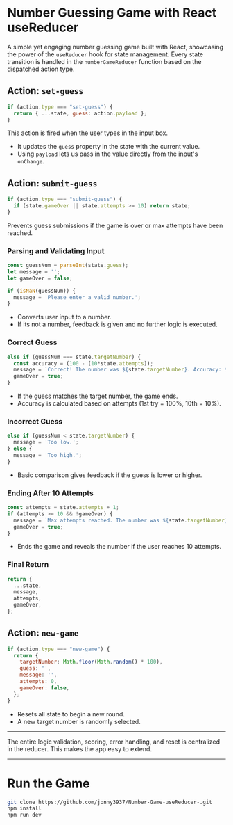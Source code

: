 # Number Guessing Game with React useReducer

A simple yet engaging number guessing game built with React, showcasing the power of the `useReducer` hook for state management. Every state transition is handled in the `numberGameReducer` function based on the dispatched action type.

## Action: `set-guess`

```js
if (action.type === "set-guess") {
  return { ...state, guess: action.payload };
}
```

This action is fired when the user types in the input box.

- It updates the `guess` property in the state with the current value.
- Using `payload` lets us pass in the value directly from the input's `onChange`.

## Action: `submit-guess`

```js
if (action.type === "submit-guess") {
  if (state.gameOver || state.attempts >= 10) return state;
}
```

Prevents guess submissions if the game is over or max attempts have been reached.

### Parsing and Validating Input

```js
const guessNum = parseInt(state.guess);
let message = '';
let gameOver = false;

if (isNaN(guessNum)) {
  message = 'Please enter a valid number.';
}
```

- Converts user input to a number.
- If its not a number, feedback is given and no further logic is executed.

### Correct Guess

```js
else if (guessNum === state.targetNumber) {
  const accuracy = (100 - (10*state.attempts));
  message = `Correct! The number was ${state.targetNumber}. Accuracy: ${accuracy}%.`;
  gameOver = true;
}
```

- If the guess matches the target number, the game ends.
- Accuracy is calculated based on attempts (1st try = 100%, 10th = 10%).

### Incorrect Guess

```js
else if (guessNum < state.targetNumber) {
  message = 'Too low.';
} else {
  message = 'Too high.';
}
```

- Basic comparison gives feedback if the guess is lower or higher.

### Ending After 10 Attempts

```js
const attempts = state.attempts + 1;
if (attempts >= 10 && !gameOver) {
  message = `Max attempts reached. The number was ${state.targetNumber}.`;
  gameOver = true;
}
```

- Ends the game and reveals the number if the user reaches 10 attempts.

### Final Return

```js
return {
  ...state,
  message,
  attempts,
  gameOver,
};
```

## Action: `new-game`

```js
if (action.type === "new-game") {
  return {
    targetNumber: Math.floor(Math.random() * 100),
    guess: '',
    message: '',
    attempts: 0,
    gameOver: false,
  };
}
```

- Resets all state to begin a new round.
- A new target number is randomly selected.

---

The entire logic validation, scoring, error handling, and reset is centralized in the reducer. This makes the app easy to extend.

---

# Run the Game 

```bash
git clone https://github.com/jonny3937/Number-Game-useReducer-.git
npm install
npm run dev
```
